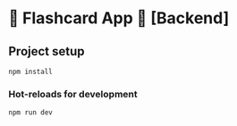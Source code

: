 # :bookmark_tabs: Flashcard App :bookmark_tabs: [Backend]

## Project setup
```
npm install
```

### Hot-reloads for development
```
npm run dev
```
